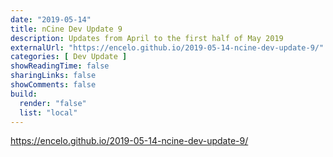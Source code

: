 ```yaml
---
date: "2019-05-14"
title: nCine Dev Update 9
description: Updates from April to the first half of May 2019
externalUrl: "https://encelo.github.io/2019-05-14-ncine-dev-update-9/"
categories: [ Dev Update ]
showReadingTime: false
sharingLinks: false
showComments: false
build:
  render: "false"
  list: "local"
---
```


<https://encelo.github.io/2019-05-14-ncine-dev-update-9/>
